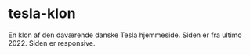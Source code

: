 # tesla-klon
En klon af den daværende danske Tesla hjemmeside.
Siden er fra ultimo 2022. Siden er responsive.
